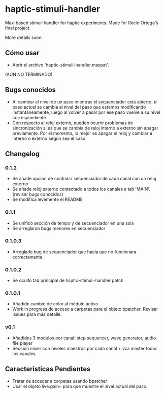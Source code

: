 # haptic-stimuli-handler
Max-based stimuli handler for haptic experiments. Made for Rocio Ortega's final project.

More details soon.

## Cómo usar

* Abrir el archivo 'haptic-stimuli-handler.maxpat'.

(AÚN NO TERMINADO)

## Bugs conocidos

* Al cambiar el nivel de un paso mientras el sequenciador está abierto, el paso actual se cambia al nivel del paso que estamos modificando instantáneamente, luego al volver a pasar por ese paso vuelve a su nivel correspondiente.
* Con respecto al reloj externo, pueden ocurrir problemas de sincronización si es que se cambia de reloj interno a externo sin apagar previamente. Por el momento, lo mejor es apagar el reloj y cambiar a interno o externo según sea el caso.

## Changelog

### 0.1.2

* Se añade opción de controlar secuenciador de cada canal con un reloj externo
* Se añade reloj externo contectado a todos los canales a tab 'MAIN'. (revisar bugs conocidos)
* Se modifica levemente el README

### 0.1.1

* Se unificó sección de tempo y de secuenciador en una sola
* Se arreglaron bugs menores en secuenciador 

### 0.1.0.3

* Arreglado bug de sequenciador que hacía que no funcionara correctamente.

### 0.1.0.2

* Se ocultó tab principal de haptic-stimuli-handler patch

### 0.1.0.1

* Añadido cambio de color al módulo activo
* Work in progress de acceso a carpetas para el objeto bpatcher. Revisar Issues para más detalle.

### v0.1

* Añadidos 3 modulos por canal: step sequencer, wave generator, audio file player
* Sección mixer con niveles maestros por cada canal + vca master todos los canales

## Características Pendientes

* Tratar de acceder a carpetas usando bpatcher
* Usar el objeto live.gain~ para que muestre el nivel actual del paso.

